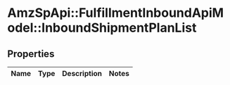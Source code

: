 # AmzSpApi::FulfillmentInboundApiModel::InboundShipmentPlanList

## Properties
Name | Type | Description | Notes
------------ | ------------- | ------------- | -------------

